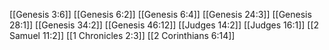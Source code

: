 [[Genesis 3:6]]
[[Genesis 6:2]]
[[Genesis 6:4]]
[[Genesis 24:3]]
[[Genesis 28:1]]
[[Genesis 34:2]]
[[Genesis 46:12]]
[[Judges 14:2]]
[[Judges 16:1]]
[[2 Samuel 11:2]]
[[1 Chronicles 2:3]]
[[2 Corinthians 6:14]]
